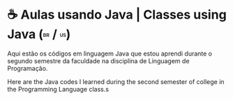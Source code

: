 <h1>☕ Aulas usando Java | Classes using Java (<sup><sub><b><span style="font-size: 10px; font-family: Arial, sans-serif;">BR</span></b></sub></sup> / <sup><sub><b><span style="font-size: 10px; font-family: Arial, sans-serif;">US</span></b></sub></sup>)</h1>

  <p>Aqui estão os códigos em linguagem Java que estou aprendi durante o segundo semestre da faculdade na disciplina de Linguagem de Programação.</p>
  <p>Here are the Java codes I learned during the second semester of college in the Programming Language class.s</p>
